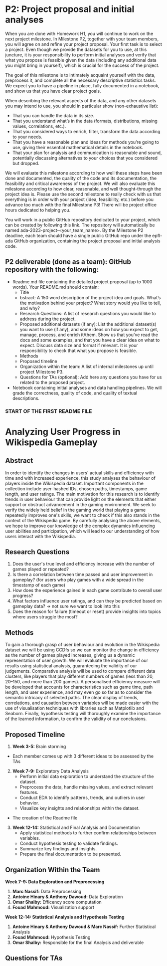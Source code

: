 # P2: Project proposal and initial analyses
When you are done with Homework H1, you will continue to work on the next project milestone. In Milestone P2, together with your team members, you will agree on and refine your project proposal. Your first task is to select a project. Even though we provide the datasets for you to use, at this juncture, it is your responsibility to perform initial analyses and verify that what you propose is feasible given the data (including any additional data you might bring in yourself), which is crucial for the success of the project.

The goal of this milestone is to intimately acquaint yourself with the data, preprocess it, and complete all the necessary descriptive statistics tasks. We expect you to have a pipeline in place, fully documented in a notebook, and show us that you have clear project goals.

When describing the relevant aspects of the data, and any other datasets you may intend to use, you should in particular show (non-exhaustive list):

- That you can handle the data in its size.
- That you understand what’s in the data (formats, distributions, missing values, correlations, etc.).
- That you considered ways to enrich, filter, transform the data according to your needs.
- That you have a reasonable plan and ideas for methods you’re going to use, giving their essential mathematical details in the notebook.
- That your plan for analysis and communication is reasonable and sound, potentially discussing alternatives to your choices that you considered but dropped.

We will evaluate this milestone according to how well these steps have been done and documented, the quality of the code and its documentation, the feasibility and critical awareness of the project. We will also evaluate this milestone according to how clear, reasonable, and well thought-through the project idea is. Please use the second milestone to really check with us that everything is in order with your project (idea, feasibility, etc.) before you advance too much with the final Milestone P3! There will be project office hours dedicated to helping you.

You will work in a public GitHub repository dedicated to your project, which can be created by following this link. The repository will automatically be named ada-2023-project-<your_team_name>. By the Milestone P2 deadline, each team should have a single public GitHub repo under the epfl-ada GitHub organization, containing the project proposal and initial analysis code.

## P2 deliverable (done as a team): GitHub repository with the following:

- Readme.md file containing the detailed project proposal (up to 1000 words). Your README.md should contain:
  - Title
  - bstract: A 150 word description of the project idea and goals. What’s the motivation behind your project? What story would you like to tell, and why?
  - Research Questions: A list of research questions you would like to address during the project.
  - Proposed additional datasets (if any): List the additional dataset(s) you want to use (if any), and some ideas on how you expect to get, manage, process, and enrich it/them. Show us that you’ve read the docs and some examples, and that you have a clear idea on what to expect. Discuss data size and format if relevant. It is your responsibility to check that what you propose is feasible.
  - Methods
  - Proposed timeline
  - Organization within the team: A list of internal milestones up until project Milestone P3.
  - Questions for TAs (optional): Add here any questions you have for us related to the proposed project.
- Notebook containing initial analyses and data handling pipelines. We will grade the correctness, quality of code, and quality of textual descriptions.


### START OF THE FIRST README FILE 

# Analyzing User Progress in Wikispedia Gameplay

## Abstract

In order to identify the changes in users' actual skills and efficiency with time and with increased experience, this study analyses the behaviour of players inside the Wikispedia dataset. Important components in the collection include user-hashed IDs, chosen paths, timestamps, game length, and user ratings. The main motivation for this research is to identify trends in user behaviour that can provide light on the elements that either support or obstruct advancement in the gaming environment. We seek to verify the widely held belief in the gaming world that playing a game repeatedly improves one's skills, we want to check if this also stands in the context of the Wikispedia game. By carefully analysing the above elements, we hope to improve our knowledge of the complex dynamics influencing user abilities and participation, which will lead to our understanding of how users interact with the Wikispedia.

## Research Questions

1. Does the user's true level and efficiency increase with the number of games played or repeated?
2. Is there a correlation between time passed and user improvement in gameplay? (for users who play games with a wide spread in the timestamp of each game)
3. How does the experience gained in each game contribute to overall user progress?
4. What factors influence user ratings, and can they be predicted based on gameplay data? -> not sure we want to look into this
5. Does the reason for failure (timeout or reset) provide insights into topics where users struggle the most?


## Methods

To gain a thorough grasp of user behaviour and evolution in the Wikispedia dataset we will be using CCDfs so we can monitor the change in efficiency as the number of games played increases, giving us a dynamic representation of user growth. We will evaluate the importance of our results using statistical analysis, guaranteeing the validity of our judgements. Comparative analysis will be used to compare different data clusters, like players that play different numbers of games (less than 20, 20–150, and more than 200 games). A personalised efficiency measure will be developed that accounts for characteristics such as game time, path length, and user experience, and may even go so far as to consider the semantic intricacy of selected paths. The clear display of trends, correlations, and causation between variables will be made easier with the use of visualisation techniques with libraries such as Matplotlib and Seaborn. Finally, hypothesis testing will thoroughly examine the importance of the learned information, to confirm the validity of our conclusions.

## Proposed Timeline

1. **Week 3-5:** Brain storming
- Each member comes up with 3 different ideas to be assessed by the TAs 

2. **Week 7-9:** Exploratory Data Analysis
   - Perform initial data exploration to understand the structure of the dataset.
   - Preprocess the data, handle missing values, and extract relevant features.
   - Conduct EDA to identify patterns, trends, and outliers in user behavior.
   - Visualize key insights and relationships within the dataset.
- The creation of the Readme file

3. **Week 12-14:** Statistical and Final Analysis and Documentation
   - Apply statistical methods to further confirm relationships between variables.
   - Conduct hypothesis testing to validate findings.
   - Summarize key findings and insights.
   - Prepare the final documentation to be presented.

## Organization Within the Team

**Week 7-9: Data Exploration and Preprocessing**
1. **Marc Nassif:** Data Preprocessing
2. **Antoine Hinary & Anthony Dawoud:** Data Exploration
3. **Omar Shalby:** Efficency score computation
4. **Fouad Mahmoud:** Visualization support

**Week 12-14: Statistical Analysis and Hypothesis Testing**
1. **Antoine Hinary & Anthony Dawoud & Marc Nassif:** Further Statistical Analysis
2. **Fouad Mahmoud:** Hypothesis Testing
3. **Omar Shalby:** Responsible for the final Analysis and deliverable

## Questions for TAs

